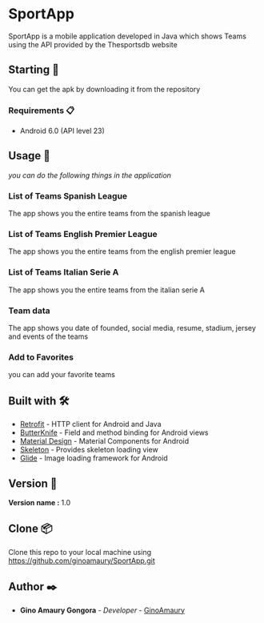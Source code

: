 # SportApp

SportApp is a mobile application developed in Java which shows Teams using the API provided by the Thesportsdb website

## Starting 🚀

You can get the apk by downloading it from the repository


### Requirements 📋

* Android 6.0 (API level 23)

## Usage 📖
_you can do the following things in the application_

### List of Teams Spanish League
The app shows you the entire teams from the spanish league

### List of Teams English Premier League
The app shows you the entire teams from the english premier league

### List of Teams Italian Serie A
The app shows you the entire teams from the italian serie A

### Team data
The app shows you date of founded, social media, resume, stadium, jersey and events of the teams

### Add to Favorites
you can add your favorite teams


## Built with 🛠️

* [Retrofit](https://square.github.io/retrofit/) - HTTP client for Android and Java
* [ButterKnife](https://jakewharton.github.io/butterknife/) - Field and method binding for Android views
* [Material Design](https://material.io/develop/android) - Material Components for Android
* [Skeleton](https://github.com/ethanhua/Skeleton) - Provides skeleton loading view
* [Glide](https://github.com/bumptech/glide) - Image loading framework for Android

## Version 📌

**Version name :** 1.0

## Clone 📦

Clone this repo to your local machine using https://github.com/ginoamaury/SportApp.git

## Author ✒️
* **Gino Amaury Gongora** - *Developer* - [GinoAmaury](https://github.com/ginoamaury)

